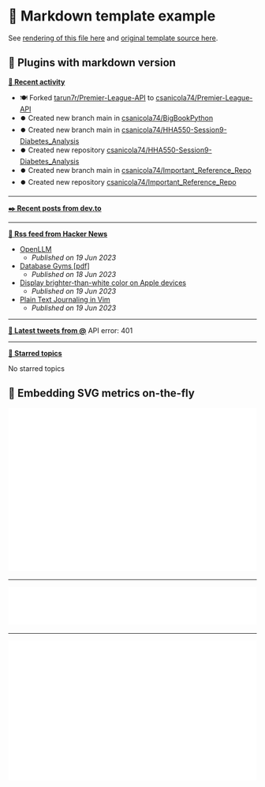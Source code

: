 # 📒 Markdown template example

See [rendering of this file here](https://github.com/lowlighter/metrics/blob/examples/metrics.markdown.full.md) and [original template source here](https://github.com/lowlighter/metrics/blob/master/source/templates/markdown/example.md).

## 🧩 Plugins with markdown version

**[📰 Recent activity](https://github.com/csanicola74)**
* 🍽️ Forked [tarun7r/Premier-League-API](https://github.com/tarun7r/Premier-League-API) to [csanicola74/Premier-League-API](https://github.com/csanicola74/Premier-League-API)
* ⏺️ Created new branch main in [csanicola74/BigBookPython](https://github.com/csanicola74/BigBookPython)
* ⏺️ Created new branch main in [csanicola74/HHA550-Session9-Diabetes_Analysis](https://github.com/csanicola74/HHA550-Session9-Diabetes_Analysis)
* ⏺️ Created new repository  [csanicola74/HHA550-Session9-Diabetes_Analysis](https://github.com/csanicola74/HHA550-Session9-Diabetes_Analysis)
* ⏺️ Created new branch main in [csanicola74/Important_Reference_Repo](https://github.com/csanicola74/Important_Reference_Repo)
* ⏺️ Created new repository  [csanicola74/Important_Reference_Repo](https://github.com/csanicola74/Important_Reference_Repo)


___

**[✒️ Recent posts from dev.to](https://dev.to/csanicola74)**


___

**[🗼 Rss feed from Hacker News](https://news.ycombinator.com/)**
* [OpenLLM](https://github.com/bentoml/OpenLLM)
  * *Published on 19 Jun 2023*
* [Database Gyms [pdf]](https://www.cidrdb.org/cidr2023/papers/p27-lim.pdf)
  * *Published on 18 Jun 2023*
* [Display brighter-than-white color on Apple devices](https://github.com/dtinth/superwhite)
  * *Published on 19 Jun 2023*
* [Plain Text Journaling in Vim](https://peppe.rs/posts/plain_text_journaling/)
  * *Published on 19 Jun 2023*


___

**[🐤 Latest tweets from @](https://twitter.com/)**
API error: 401

___

**[📌 Starred topics](https://github.com/csanicola74?tab=stars)**

No starred topics


## 🎈 Embedding SVG metrics on-the-fly

<img src="https://github.com/csanicola74/csanicola74/blob/main/.cache/example-isocalendar.svg">

___

<img src="https://github.com/csanicola74/csanicola74/blob/main/.cache/example-languages-pdf.svg">

___

<img src="https://github.com/csanicola74/csanicola74/blob/main/.cache/example-base-pdf.svg">
